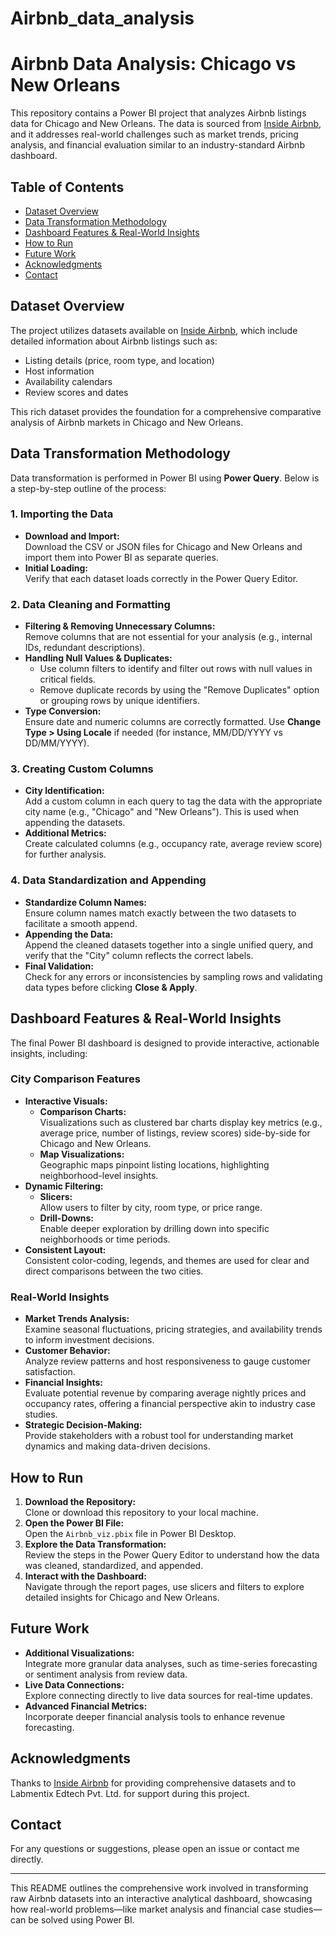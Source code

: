 # Airbnb_data_analysis
# Airbnb Data Analysis: Chicago vs New Orleans

This repository contains a Power BI project that analyzes Airbnb listings data for Chicago and New Orleans. The data is sourced from [Inside Airbnb](https://insideairbnb.com/get-the-data/), and it addresses real-world challenges such as market trends, pricing analysis, and financial evaluation similar to an industry-standard Airbnb dashboard.

## Table of Contents

- [Dataset Overview](#dataset-overview)
- [Data Transformation Methodology](#data-transformation-methodology)
- [Dashboard Features & Real-World Insights](#dashboard-features--real-world-insights)
- [How to Run](#how-to-run)
- [Future Work](#future-work)
- [Acknowledgments](#acknowledgments)
- [Contact](#contact)

## Dataset Overview

The project utilizes datasets available on [Inside Airbnb](https://insideairbnb.com/get-the-data/), which include detailed information about Airbnb listings such as:

- Listing details (price, room type, and location)
- Host information
- Availability calendars
- Review scores and dates

This rich dataset provides the foundation for a comprehensive comparative analysis of Airbnb markets in Chicago and New Orleans.

## Data Transformation Methodology

Data transformation is performed in Power BI using **Power Query**. Below is a step-by-step outline of the process:

### 1. Importing the Data
- **Download and Import:**  
  Download the CSV or JSON files for Chicago and New Orleans and import them into Power BI as separate queries.
- **Initial Loading:**  
  Verify that each dataset loads correctly in the Power Query Editor.

### 2. Data Cleaning and Formatting
- **Filtering & Removing Unnecessary Columns:**  
  Remove columns that are not essential for your analysis (e.g., internal IDs, redundant descriptions).
- **Handling Null Values & Duplicates:**  
  - Use column filters to identify and filter out rows with null values in critical fields.
  - Remove duplicate records by using the "Remove Duplicates" option or grouping rows by unique identifiers.
- **Type Conversion:**  
  Ensure date and numeric columns are correctly formatted. Use **Change Type > Using Locale** if needed (for instance, MM/DD/YYYY vs DD/MM/YYYY).

### 3. Creating Custom Columns
- **City Identification:**  
  Add a custom column in each query to tag the data with the appropriate city name (e.g., "Chicago" and "New Orleans"). This is used when appending the datasets.
- **Additional Metrics:**  
  Create calculated columns (e.g., occupancy rate, average review score) for further analysis.

### 4. Data Standardization and Appending
- **Standardize Column Names:**  
  Ensure column names match exactly between the two datasets to facilitate a smooth append.
- **Appending the Data:**  
  Append the cleaned datasets together into a single unified query, and verify that the "City" column reflects the correct labels.
- **Final Validation:**  
  Check for any errors or inconsistencies by sampling rows and validating data types before clicking **Close & Apply**.

## Dashboard Features & Real-World Insights

The final Power BI dashboard is designed to provide interactive, actionable insights, including:

### City Comparison Features
- **Interactive Visuals:**  
  - **Comparison Charts:**  
    Visualizations such as clustered bar charts display key metrics (e.g., average price, number of listings, review scores) side-by-side for Chicago and New Orleans.
  - **Map Visualizations:**  
    Geographic maps pinpoint listing locations, highlighting neighborhood-level insights.
- **Dynamic Filtering:**  
  - **Slicers:**  
    Allow users to filter by city, room type, or price range.
  - **Drill-Downs:**  
    Enable deeper exploration by drilling down into specific neighborhoods or time periods.
- **Consistent Layout:**  
  Consistent color-coding, legends, and themes are used for clear and direct comparisons between the two cities.

### Real-World Insights
- **Market Trends Analysis:**  
  Examine seasonal fluctuations, pricing strategies, and availability trends to inform investment decisions.
- **Customer Behavior:**  
  Analyze review patterns and host responsiveness to gauge customer satisfaction.
- **Financial Insights:**  
  Evaluate potential revenue by comparing average nightly prices and occupancy rates, offering a financial perspective akin to industry case studies.
- **Strategic Decision-Making:**  
  Provide stakeholders with a robust tool for understanding market dynamics and making data-driven decisions.

## How to Run

1. **Download the Repository:**  
   Clone or download this repository to your local machine.
2. **Open the Power BI File:**  
   Open the `Airbnb_viz.pbix` file in Power BI Desktop.
3. **Explore the Data Transformation:**  
   Review the steps in the Power Query Editor to understand how the data was cleaned, standardized, and appended.
4. **Interact with the Dashboard:**  
   Navigate through the report pages, use slicers and filters to explore detailed insights for Chicago and New Orleans.

## Future Work

- **Additional Visualizations:**  
  Integrate more granular data analyses, such as time-series forecasting or sentiment analysis from review data.
- **Live Data Connections:**  
  Explore connecting directly to live data sources for real-time updates.
- **Advanced Financial Metrics:**  
  Incorporate deeper financial analysis tools to enhance revenue forecasting.

## Acknowledgments

Thanks to [Inside Airbnb](https://insideairbnb.com/get-the-data/) for providing comprehensive datasets and to Labmentix Edtech Pvt. Ltd. for support during this project.

## Contact

For any questions or suggestions, please open an issue or contact me directly.

---

This README outlines the comprehensive work involved in transforming raw Airbnb datasets into an interactive analytical dashboard, showcasing how real-world problems—like market analysis and financial case studies—can be solved using Power BI.
